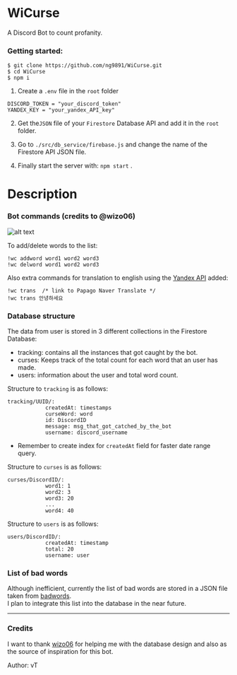 # WiCurse
A Discord Bot to count profanity.

### Getting started:
```sh-session
$ git clone https://github.com/ng9891/WiCurse.git
$ cd WiCurse
$ npm i  
```
1. Create a `.env` file in the `root` folder
```code
DISCORD_TOKEN = "your_discord_token"
YANDEX_KEY = "your_yandex_API_key"
```
2. Get the`JSON` file of your `Firestore` Database API and add it in the `root` folder.

3. Go to `./src/db_service/firebase.js` and change the name of the Firestore API JSON file. 

4. Finally start the server with: `npm start` .

# Description
### Bot commands (credits to @wizo06)
![alt text](https://puu.sh/EggQ9/7242991acc.png "Commands you could use") 

To add/delete words to the list:
```
!wc addword word1 word2 word3
!wc delword word1 word2 word3
```

Also extra commands for translation to english using the [Yandex API](https://translate.yandex.com/) added:  
```
!wc trans  /* link to Papago Naver Translate */
!wc trans 안녕하세요
```

### Database structure
The data from user is stored in 3 different collections in the Firestore Database:

* tracking: contains all the instances that got caught by the bot.
* curses: Keeps track of the total count for each word that an user has made.
* users: information about the user and total word count.

Structure to `tracking` is as follows:
```
tracking/UUID/:
			createdAt: timestamps
			curseWord: word
			id: DiscordID
			message: msg_that_got_catched_by_the_bot
			username: discord_username
```
* Remember to create index for `createdAt` field for faster date range query.

Structure to `curses` is as follows:
```
curses/DiscordID/:
			word1: 1
			word2: 3
			word3: 20
			...
			word4: 40
```
Structure to `users` is as follows:
```
users/DiscordID/:
			createdAt: timestamp
			total: 20
			username: user
```
### List of bad words
Although inefficient, currently the list of bad words are stored in a JSON file taken from [badwords](https://github.com/web-mech/badwords).   
I plan to integrate this list into the database in the near future.
___
### Credits
I want to thank [wizo06](https://github.com/wizo06) for helping me with the database design and also as the source of inspiration for this bot.

Author: vT